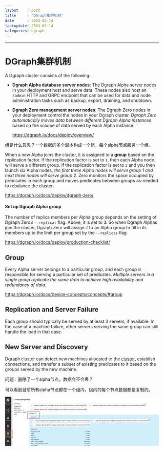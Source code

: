 ```yaml
---
layout    : post
title     : "DGraph集群机制"
date      : 2023-02-14
lastupdate: 2023-02-14
categories: dgraph
---
```


----

# DGraph集群机制

A Dgraph cluster consists of the following:

- **Dgraph Alpha database server nodes**: The Dgraph Alpha server nodes in your deployment host and serve data. These nodes also host an `/admin` HTTP and GRPC endpoint that can be used for data and node administration tasks such as backup, export, draining, and shutdown.

- **Dgraph Zero management server nodes**: The Dgraph Zero nodes in your deployment control the nodes in your Dgraph cluster. *Dgraph Zero automatically moves data between different Dgraph Alpha instances* based on the volume of data served by each Alpha instance.

  https://dgraph.io/docs/deploy/overview/



组是什么意思？一个数据的多个副本构成一个组，每个alpha节点服务一个组。

When a new Alpha joins the cluster, it is assigned to a **group** based on the replication factor. If the replication factor is set to `1`, then each Alpha node will serve a different group. If the replication factor is set to `3` and you then launch six Alpha nodes, *the first three Alpha nodes will serve group 1 and next three nodes will serve group 2*. Zero monitors the space occupied by predicates in each group and moves predicates between groups as-needed to rebalance the cluster.

https://dgraph.io/docs/deploy/dgraph-zero/



#### Set up Dgraph Alpha group

The number of replica members per Alpha group depends on the setting of Dgraph Zero’s `--replicas` flag. Above, it is set to 3. So when Dgraph Alphas join the cluster, Dgraph Zero will assign it to an Alpha group to fill in its members up to the limit per group set by the `--replicas` flag.

https://dgraph.io/docs/deploy/production-checklist/



##  Group

Every Alpha server belongs to a particular group, and each group is responsible for serving a particular set of predicates. *Multiple servers in a single group replicate the same data to achieve high availability and redundancy of data.*

https://dgraph.io/docs/design-concepts/concepts/#group

## Replication and Server Failure

Each group should typically be served by at least 3 servers, if available. In the case of a machine failure, other servers serving the same group can still handle the load in that case.

## New Server and Discovery

Dgraph cluster can detect new machines allocated to the [cluster](https://dgraph.io/docs/deploy/cluster-setup/), establish connections, and transfer a subset of existing predicates to it based on the groups served by the new machine.



问题：删除了一个alpha节点，数据会不会丢？

可以看到目前所有alpha节点都在一个组内，组内的每个节点数据都是复制的。

![image-20230214113734831](/assets/img/2023-02-14-dgraph-recover-zh/image-20230214113734831.png)





